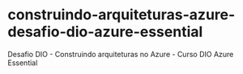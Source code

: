 # construindo-arquiteturas-azure-desafio-dio-azure-essential
Desafio DIO - Construindo arquiteturas no Azure - Curso DIO Azure Essential
